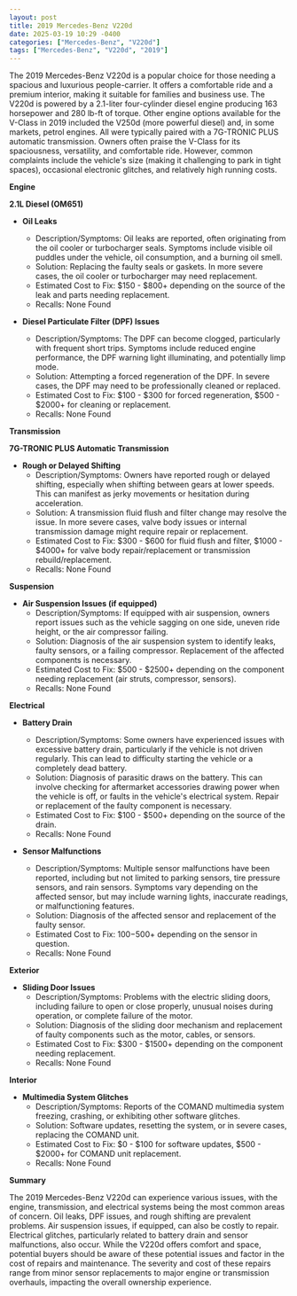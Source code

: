 ```yaml
---
layout: post
title: 2019 Mercedes-Benz V220d
date: 2025-03-19 10:29 -0400
categories: ["Mercedes-Benz", "V220d"]
tags: ["Mercedes-Benz", "V220d", "2019"]
---
```

The 2019 Mercedes-Benz V220d is a popular choice for those needing a spacious and luxurious people-carrier. It offers a comfortable ride and a premium interior, making it suitable for families and business use. The V220d is powered by a 2.1-liter four-cylinder diesel engine producing 163 horsepower and 280 lb-ft of torque. Other engine options available for the V-Class in 2019 included the V250d (more powerful diesel) and, in some markets, petrol engines. All were typically paired with a 7G-TRONIC PLUS automatic transmission. Owners often praise the V-Class for its spaciousness, versatility, and comfortable ride. However, common complaints include the vehicle's size (making it challenging to park in tight spaces), occasional electronic glitches, and relatively high running costs.

**Engine**

**2.1L Diesel (OM651)**

*   **Oil Leaks**
    *   Description/Symptoms: Oil leaks are reported, often originating from the oil cooler or turbocharger seals. Symptoms include visible oil puddles under the vehicle, oil consumption, and a burning oil smell.
    *   Solution: Replacing the faulty seals or gaskets. In more severe cases, the oil cooler or turbocharger may need replacement.
    *   Estimated Cost to Fix: $150 - $800+ depending on the source of the leak and parts needing replacement.
    *   Recalls: None Found

*   **Diesel Particulate Filter (DPF) Issues**
    *   Description/Symptoms: The DPF can become clogged, particularly with frequent short trips. Symptoms include reduced engine performance, the DPF warning light illuminating, and potentially limp mode.
    *   Solution: Attempting a forced regeneration of the DPF. In severe cases, the DPF may need to be professionally cleaned or replaced.
    *   Estimated Cost to Fix: $100 - $300 for forced regeneration, $500 - $2000+ for cleaning or replacement.
    *   Recalls: None Found

**Transmission**

**7G-TRONIC PLUS Automatic Transmission**

*   **Rough or Delayed Shifting**
    *   Description/Symptoms: Owners have reported rough or delayed shifting, especially when shifting between gears at lower speeds. This can manifest as jerky movements or hesitation during acceleration.
    *   Solution: A transmission fluid flush and filter change may resolve the issue. In more severe cases, valve body issues or internal transmission damage might require repair or replacement.
    *   Estimated Cost to Fix: $300 - $600 for fluid flush and filter, $1000 - $4000+ for valve body repair/replacement or transmission rebuild/replacement.
    *   Recalls: None Found

**Suspension**

*   **Air Suspension Issues (if equipped)**
    *   Description/Symptoms: If equipped with air suspension, owners report issues such as the vehicle sagging on one side, uneven ride height, or the air compressor failing.
    *   Solution: Diagnosis of the air suspension system to identify leaks, faulty sensors, or a failing compressor. Replacement of the affected components is necessary.
    *   Estimated Cost to Fix: $500 - $2500+ depending on the component needing replacement (air struts, compressor, sensors).
    *   Recalls: None Found

**Electrical**

*   **Battery Drain**
    *   Description/Symptoms: Some owners have experienced issues with excessive battery drain, particularly if the vehicle is not driven regularly. This can lead to difficulty starting the vehicle or a completely dead battery.
    *   Solution: Diagnosis of parasitic draws on the battery. This can involve checking for aftermarket accessories drawing power when the vehicle is off, or faults in the vehicle's electrical system. Repair or replacement of the faulty component is necessary.
    *   Estimated Cost to Fix: $100 - $500+ depending on the source of the drain.
    *   Recalls: None Found

*   **Sensor Malfunctions**
    *   Description/Symptoms: Multiple sensor malfunctions have been reported, including but not limited to parking sensors, tire pressure sensors, and rain sensors. Symptoms vary depending on the affected sensor, but may include warning lights, inaccurate readings, or malfunctioning features.
    *   Solution: Diagnosis of the affected sensor and replacement of the faulty sensor.
    *   Estimated Cost to Fix: $100-$500+ depending on the sensor in question.
    *   Recalls: None Found

**Exterior**

*   **Sliding Door Issues**
    *   Description/Symptoms: Problems with the electric sliding doors, including failure to open or close properly, unusual noises during operation, or complete failure of the motor.
    *   Solution: Diagnosis of the sliding door mechanism and replacement of faulty components such as the motor, cables, or sensors.
    *   Estimated Cost to Fix: $300 - $1500+ depending on the component needing replacement.
    *   Recalls: None Found

**Interior**

*   **Multimedia System Glitches**
    *   Description/Symptoms: Reports of the COMAND multimedia system freezing, crashing, or exhibiting other software glitches.
    *   Solution: Software updates, resetting the system, or in severe cases, replacing the COMAND unit.
    *   Estimated Cost to Fix: $0 - $100 for software updates, $500 - $2000+ for COMAND unit replacement.
    *   Recalls: None Found

**Summary**

The 2019 Mercedes-Benz V220d can experience various issues, with the engine, transmission, and electrical systems being the most common areas of concern. Oil leaks, DPF issues, and rough shifting are prevalent problems. Air suspension issues, if equipped, can also be costly to repair. Electrical glitches, particularly related to battery drain and sensor malfunctions, also occur. While the V220d offers comfort and space, potential buyers should be aware of these potential issues and factor in the cost of repairs and maintenance. The severity and cost of these repairs range from minor sensor replacements to major engine or transmission overhauls, impacting the overall ownership experience.

